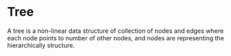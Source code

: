 # Tree

A tree is a non-linear data structure of collection of nodes and edges where each node points to number of other nodes, and nodes are representing the hierarchically structure.
